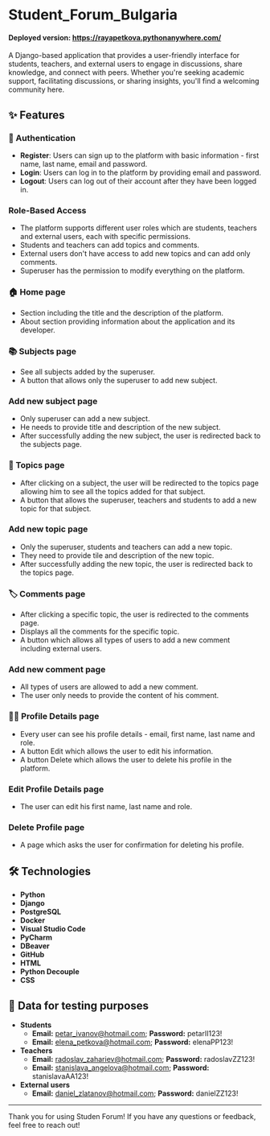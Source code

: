 # Student_Forum_Bulgaria
#### Deployed version: https://rayapetkova.pythonanywhere.com/

A Django-based application that provides a user-friendly interface for students, teachers, and external users to engage in discussions, share knowledge, and connect with peers. Whether you're seeking academic support, facilitating discussions, or sharing insights, you'll find a welcoming community here.

## ✨ Features
### 🔐 Authentication
- **Register**: Users can sign up to the platform with basic information - first name, last name, email and password.
- **Login**: Users can log in to the platform by providing email and password.
- **Logout**: Users can log out of their account after they have been logged in.

### Role-Based Access
- The platform supports different user roles which are students, teachers and external users, each with specific permissions.
- Students and teachers can add topics and comments.
- External users don't have access to add new topics and can add only comments.
- Superuser has the permission to modify everything on the platform.

### 🏠 Home page
- Section including the title and the description of the platform.
- About section providing information about the application and its developer.

### 📚 Subjects page
- See all subjects added by the superuser.
- A button that allows only the superuser to add new subject.

### Add new subject page
- Only superuser can add a new subject.
- He needs to provide title and description of the new subject.
- After successfully adding the new subject, the user is redirected back to the subjects page.

### 📕 Topics page
- After clicking on a subject, the user will be redirected to the topics page allowing him to see all the topics added for that subject.
- A button that allows the superuser, teachers and students to add a new topic for that subject.

### Add new topic page
- Only the superuser, students and teachers can add a new topic.
- They need to provide tile and description of the new topic.
- After successfully adding the new topic, the user is redirected back to the topics page.

### 🏷️ Comments page
- After clicking a specific topic, the user is redirected to the comments page.
- Displays all the comments for the specific topic.
- A button which allows all types of users to add a new comment including external users.

### Add new comment page
- All types of users are allowed to add a new comment.
- The user only needs to provide the content of his comment.

### 👨‍🦱 Profile Details page
- Every user can see his profile details - email, first name, last name and role.
- A button Edit which allows the user to edit his information.
- A button Delete which allows the user to delete his profile in the platform.

### Edit Profile Details page
- The user can edit his first name, last name and role.

### Delete Profile page
- A page which asks the user for confirmation for deleting his profile.


## 🛠 Technologies
- **Python**
- **Django**
- **PostgreSQL**
- **Docker**
- **Visual Studio Code**
- **PyCharm**
- **DBeaver**
- **GitHub**
- **HTML**
- **Python Decouple**
- **CSS**

## 🧪 Data for testing purposes
- **Students**
  - **Email:** petar_ivanov@hotmail.com; **Password:** petarII123!
  - **Email:** elena_petkova@hotmail.com; **Password:** elenaPP123!
- **Teachers**
  - **Email:** radoslav_zahariev@hotmail.com; **Password:** radoslavZZ123!
  - **Email:** stanislava_angelova@hotmail.com; **Password:** stanislavaAA123!
- **External users**
  - **Email:** daniel_zlatanov@hotmail.com; **Password:** danielZZ123!

---
Thank you for using Studen Forum! If you have any questions or feedback, feel free to reach out!
